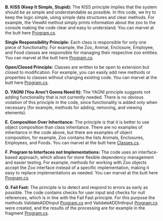 **B. KISS (Keep It Simple, Stupid):**
The KISS principle implies that the system should be as simple and understandable as possible. In this code, we try to keep the logic simple, using simple data structures and clear methods. For example, the ViewAll method simply prints information about the zoo to the console making the code clear and easy to understand.
You can marvel at the butt here [Program.cs](KPZ-LAB-01/KPZ-LAB-01/Program.cs#L31).

**Single Responsibility Principle:** Each class is responsible for only one piece of functionality. For example, the Zoo, Animal, Enclosure, Employee, and Food classes are responsible for managing their respective zoo entities.
You can marvel at the butt here [Program.cs](KPZ-LAB-01/KPZ-LAB-01/Program.cs#L114).

**Open/Closed Principle:** Classes are written to be open to extension but closed to modification. For example, you can easily add new methods or properties to classes without changing existing code.
You can marvel at the butt here [Program.cs](KPZ-LAB-01/KPZ-LAB-01/Program.cs#L78).

**D. YAGNI (You Aren't Gonna Need It):** The YAGNI principle suggests not adding functionality that is not currently needed. There is no obvious violation of this principle in the code, since functionality is added only when necessary (for example, methods for adding, removing, and viewing elements).

**E. Composition Over Inheritance:** The principle is that it is better to use object composition than class inheritance. There are no examples of inheritance in the code above, but there are examples of object composition, for example, Zoo contains the lists Animals, Enclosures, Employees, and Foods.
You can marvel at the butt here [Classes.cs](KPZ-LAB-01/ZooClassLibrary/Classes.cs#L29).

**F. Program to Interfaces not Implementations:** The code uses an interface-based approach, which allows for more flexible dependency management and easier testing. For example, methods for working with Zoo objects accept the Zoo interface instead of a specific implementation, making it easy to replace implementations as needed.
You can marvel at the butt here [Program.cs](KPZ-LAB-01/KPZ-LAB-01/Program.cs#L78).

**G. Fail Fast:** The principle is to detect and respond to errors as early as possible. The code contains checks for user input and checks for null references, which is in line with the Fail Fast principle.
For this purpose the methods ValidateADDInput [Program.cs](KPZ-LAB-01/KPZ-LAB-01/Program.cs#L524) and ValidateADDIntInput [Program.cs](KPZ-LAB-01/KPZ-LAB-01/Program.cs#L533) were created, and the results of the processing are for example in the fragment [Program.cs](KPZ-LAB-01/KPZ-LAB-01/Program.cs#L490).



